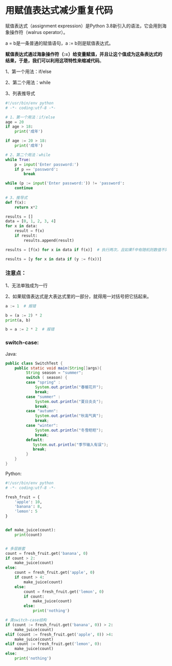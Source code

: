 # 用赋值表达式减少重复代码

赋值表达式（assignment expression）是Python 3.8新引入的语法，它会用到海象操作符（walrus operator）。

a = b是一条普通的赋值语句，a := b则是赋值表达式。

**赋值表达式通过海象操作符（:=）给变量赋值，并且让这个值成为这条表达式的结果，于是，我们可以利用这项特性来缩减代码**。

1、第一个用法：if/else

2、第二个用法：while

3、列表推导式

```python
#!/usr/bin/env python
# -*- coding:utf-8 -*-

# 1、第一个用法：if/else
age = 20
if age > 18:
    print('成年')

if age := 20 > 18:
    print('成年')

# 2、第二个用法：while
while True:
    p = input('Enter password:')
    if p == 'password':
        break

while (p := input('Enter password:')) != 'password':
    continue
    
# 3、推导式
def f(x):
    return x*2

results = []
data = [0, 1, 2, 3, 4]
for x in data:
    result = f(x)
    if result:
        results.append(result)

results = [f(x) for x in data if f(x)]  # 执行两次，且如果f中有随机则数值不同

results = [y for x in data if (y := f(x))]
```



### 注意点：

1、无法单独成为一行

2、如果赋值表达式是大表达式里的一部分，就得用一对括号把它括起来。

```python
a := 1  # 报错

b = (a := 2) * 2
print(a, b)

b = a := 2 * 2  # 报错
```



### switch-case:

Java:

```java
public class SwitchTest {
	public static void main(String[]args){
		 String season = "summer";
		 switch ( season) {
		 case "spring" :
			 System.out.println("春暖花开");
			 break;
		 case "summer" :
			 System.out.println("夏日炎炎");
			 break;
		 case "autumn":
			 System.out.println("秋高气爽");
			 break;
		 case "winter":
			 System.out.println("冬雪皑皑");
			 break;
		 default:
		 	System.out.println("季节输入有误");
		 	break; 
		 }
	}
}
```

Python:

```python
#!/usr/bin/env python
# -*- coding:utf-8 -*-

fresh_fruit = {
    'apple': 10,
    'banana': 8,
    'lemon': 5
}


def make_juice(count):
    print(count)


# 多层嵌套
count = fresh_fruit.get('banana', 0)
if count > 2:
    make_juice(count)
else:
    count = fresh_fruit.get('apple', 0)
    if count > 4:
        make_juice(count)
    else:
        count = fresh_fruit.get('lemon', 0)
        if count:
            make_juice(count)
        else:
            print('nothing')

# 类switch-case结构
if (count := fresh_fruit.get('banana', 0)) > 2:
    make_juice(count)
elif (count := fresh_fruit.get('apple', 0)) >4:
    make_juice(count)
elif count := fresh_fruit.get('lemon', 0):
    make_juice(count)
else:
    print('nothing')
```

